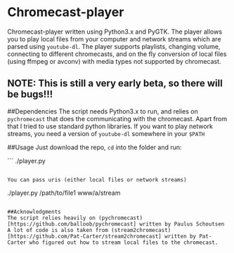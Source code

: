 # Chromecast-player

Chromecast-player written using Python3.x and PyGTK. The player allows you to play local files from your computer and network streams which are parsed using `youtube-dl`. The player supports playlists, changing volume, connecting to different chromecasts, and on the fly conversion of local files (using ffmpeg or avconv) with media types not supported by chromecast.

## NOTE: This is still a very early beta, so there will be bugs!!!

##Dependencies
The script needs Python3.x to run, and relies on `pychromecast` that does the communicating with the chromecast. Apart from that I tried to use standard python libraries. If you want to play network streams, you need a version of `youtube-dl` somewhere in your `$PATH`

##Usage
Just download the repo, `cd` into the folder and run:

´´´
./player.py
```

You can pass uris (either local files or network streams)

```
./player.py /path/to/file1 www/a/stream
```

##Acknowledgments
The script relies heavily on (pychromecast)[https://github.com/balloob/pychromecast] written by Paulus Schoutsen
A lot of code is also taken from (stream2chromecast)[https://github.com/Pat-Carter/stream2chromecast] written by Pat-Carter who figured out how to stream local files to the chromecast. 
